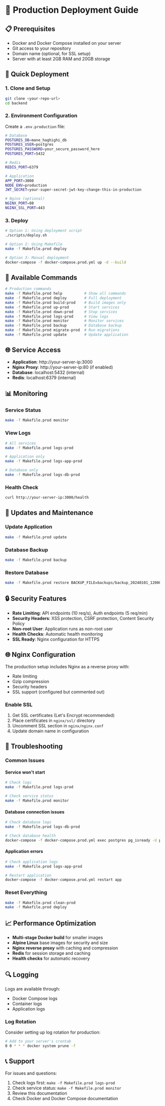 # 🚀 Production Deployment Guide

## 📋 Prerequisites

- Docker and Docker Compose installed on your server
- Git access to your repository
- Domain name (optional, for SSL setup)
- Server with at least 2GB RAM and 20GB storage

## 🚀 Quick Deployment

### 1. Clone and Setup
```bash
git clone <your-repo-url>
cd backend
```

### 2. Environment Configuration
Create a `.env.production` file:
```bash
# Database
POSTGRES_DB=mane_haghighi_db
POSTGRES_USER=postgres
POSTGRES_PASSWORD=your_secure_password_here
POSTGRES_PORT=5432

# Redis
REDIS_PORT=6379

# Application
APP_PORT=3000
NODE_ENV=production
JWT_SECRET=your-super-secret-jwt-key-change-this-in-production

# Nginx (optional)
NGINX_PORT=80
NGINX_SSL_PORT=443
```

### 3. Deploy
```bash
# Option 1: Using deployment script
./scripts/deploy.sh

# Option 2: Using Makefile
make -f Makefile.prod deploy

# Option 3: Manual deployment
docker-compose -f docker-compose.prod.yml up -d --build
```

## 🔧 Available Commands

```bash
# Production commands
make -f Makefile.prod help          # Show all commands
make -f Makefile.prod deploy        # Full deployment
make -f Makefile.prod build-prod    # Build images only
make -f Makefile.prod up-prod       # Start services
make -f Makefile.prod down-prod     # Stop services
make -f Makefile.prod logs-prod     # View logs
make -f Makefile.prod monitor       # Monitor services
make -f Makefile.prod backup        # Database backup
make -f Makefile.prod migrate-prod  # Run migrations
make -f Makefile.prod update        # Update application
```

## 🌐 Service Access

- **Application**: http://your-server-ip:3000
- **Nginx Proxy**: http://your-server-ip:80 (if enabled)
- **Database**: localhost:5432 (internal)
- **Redis**: localhost:6379 (internal)

## 📊 Monitoring

### Service Status
```bash
make -f Makefile.prod monitor
```

### View Logs
```bash
# All services
make -f Makefile.prod logs-prod

# Application only
make -f Makefile.prod logs-app-prod

# Database only
make -f Makefile.prod logs-db-prod
```

### Health Check
```bash
curl http://your-server-ip:3000/health
```

## 🔄 Updates and Maintenance

### Update Application
```bash
make -f Makefile.prod update
```

### Database Backup
```bash
make -f Makefile.prod backup
```

### Restore Database
```bash
make -f Makefile.prod restore BACKUP_FILE=backups/backup_20240101_120000.sql
```

## 🔒 Security Features

- **Rate Limiting**: API endpoints (10 req/s), Auth endpoints (5 req/min)
- **Security Headers**: XSS protection, CSRF protection, Content Security Policy
- **Non-root User**: Application runs as non-root user
- **Health Checks**: Automatic health monitoring
- **SSL Ready**: Nginx configuration for HTTPS

## 🌐 Nginx Configuration

The production setup includes Nginx as a reverse proxy with:
- Rate limiting
- Gzip compression
- Security headers
- SSL support (configured but commented out)

### Enable SSL
1. Get SSL certificates (Let's Encrypt recommended)
2. Place certificates in `nginx/ssl/` directory
3. Uncomment SSL section in `nginx/nginx.conf`
4. Update domain name in configuration

## 🐛 Troubleshooting

### Common Issues

#### Service won't start
```bash
# Check logs
make -f Makefile.prod logs-prod

# Check service status
make -f Makefile.prod monitor
```

#### Database connection issues
```bash
# Check database logs
make -f Makefile.prod logs-db-prod

# Check database health
docker-compose -f docker-compose.prod.yml exec postgres pg_isready -U postgres
```

#### Application errors
```bash
# Check application logs
make -f Makefile.prod logs-app-prod

# Restart application
docker-compose -f docker-compose.prod.yml restart app
```

### Reset Everything
```bash
make -f Makefile.prod clean-prod
make -f Makefile.prod deploy
```

## 📈 Performance Optimization

- **Multi-stage Docker build** for smaller images
- **Alpine Linux** base images for security and size
- **Nginx reverse proxy** with caching and compression
- **Redis** for session storage and caching
- **Health checks** for automatic recovery

## 🔍 Logging

Logs are available through:
- Docker Compose logs
- Container logs
- Application logs

### Log Rotation
Consider setting up log rotation for production:
```bash
# Add to your server's crontab
0 0 * * * docker system prune -f
```

## 📞 Support

For issues and questions:
1. Check logs first: `make -f Makefile.prod logs-prod`
2. Check service status: `make -f Makefile.prod monitor`
3. Review this documentation
4. Check Docker and Docker Compose documentation
